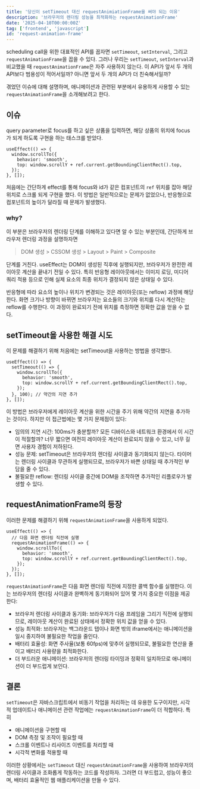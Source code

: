 ```yaml
---
title: '당신이 setTimeout 대신 requestAnimiationFrame을 써야 되는 이유'
description: '브라우저의 렌더링 성능을 최적화하는 requestAnimationFrame'
date: '2025-04-10T00:00:00Z'
tag: ['frontend', 'javascript']
id: 'request-animation-frame'
---
```


scheduling call을 위한 대표적인 API를 꼽자면 `setTimeout`, `setInterval`, 그리고 `requestAnimationFrame`을 꼽을 수 있다. 그러나 우리는 `setTimeout`, `setInterval`과 비교했을 때 `requestAnimationFrame`은 자주 사용하지 않는다. 이 API가 앞서 두 개의 API보다 범용성이 적어서일까? 아니면 앞서 두 개의 API가 더 친숙해서일까?

겪었던 이슈에 대해 설명하며, 애니메이션과 관련된 부분에서 유용하게 사용할 수 있는 `requestAnimationFrame`을 소개해보려고 한다.

## 이슈

query parameter로 focus를 하고 싶은 상품을 입력하면, 해당 상품의 위치에 focus가 되게 하도록 구현을 하는 태스크를 받았다.

```tsx
useEffect(() => {
  window.scrollTo({
    behavior: 'smooth',
    top: window.scrollY + ref.current.getBoundingClientRect().top,
  });
}, []);
```

처음에는 간단하게 effect를 통해 focus와 id가 같은 컴포넌트의 `ref` 위치를 잡아 해당 위치로 스크롤 되게 구현을 했다. 이 방법은 일반적으로는 문제가 없었으나, 반응형으로 컴포넌트의 높이가 달라질 때 문제가 발생했다.

### why?

이 부분은 브라우저의 렌더링 단계를 이해하고 있다면 알 수 있는 부분인데, 간단하게 브라우저 렌더링 과정을 설명하자면

> DOM 생성 > CSSOM 생성 > Layout > Paint > Composite

단계를 거친다. useEffect는 DOM이 생성된 직후에 실행되지만, 브라우저가 완전한 레이아웃 계산을 끝내기 전일 수 있다. 특히 반응형 레이아웃에서는 이미지 로딩, 미디어 쿼리 적용 등으로 인해 실제 요소의 최종 위치가 결정되지 않은 상태일 수 있다.

반응형에 따라 요소의 높이나 위치가 변경되는 것은 레이아웃(또는 reflow) 과정에 해당한다. 화면 크기나 방향이 바뀌면 브라우저는 요소들의 크기와 위치를 다시 계산하는 reflow를 수행한다. 이 과정이 완료되기 전에 위치를 측정하면 정확한 값을 얻을 수 없다.

## setTimeout을 사용한 해결 시도

이 문제를 해결하기 위해 처음에는 setTimeout을 사용하는 방법을 생각했다.

```tsx
useEffect(() => {
  setTimeout(() => {
    window.scrollTo({
      behavior: 'smooth',
      top: window.scrollY + ref.current.getBoundingClientRect().top,
    });
  }, 100); // 약간의 지연 추가
}, []);
```

이 방법은 브라우저에게 레이아웃 계산을 위한 시간을 주기 위해 약간의 지연을 추가하는 것이다. 하지만 이 접근법에는 몇 가지 문제점이 있다:

- 임의의 지연 시간: 100ms가 충분할까? 모든 디바이스와 네트워크 환경에서 이 시간이 적절할까? 너무 짧으면 여전히 레이아웃 계산이 완료되지 않을 수 있고, 너무 길면 사용자 경험이 저하된다.
- 성능 문제: setTimeout은 브라우저의 렌더링 사이클과 동기화되지 않는다. 타이머는 렌더링 사이클과 무관하게 실행되므로, 브라우저가 바쁜 상태일 때 추가적인 부담을 줄 수 있다.
- 불필요한 reflow: 렌더링 사이클 중간에 DOM을 조작하면 추가적인 리플로우가 발생할 수 있다.

## requestAnimationFrame의 등장

이러한 문제를 해결하기 위해 `requestAnimationFrame`을 사용하게 되었다.

```tsx
useEffect(() => {
  // 다음 화면 렌더링 직전에 실행
  requestAnimationFrame(() => {
    window.scrollTo({
      behavior: 'smooth',
      top: window.scrollY + ref.current.getBoundingClientRect().top,
    });
  });
}, []);
```

`requestAnimationFrame`은 다음 화면 렌더링 직전에 지정한 콜백 함수를 실행한다. 이는 브라우저의 렌더링 사이클과 완벽하게 동기화되어 있어 몇 가지 중요한 이점을 제공한다:

- 브라우저 렌더링 사이클과 동기화: 브라우저가 다음 프레임을 그리기 직전에 실행되므로, 레이아웃 계산이 완료된 상태에서 정확한 위치 값을 얻을 수 있다.
- 성능 최적화: 브라우저는 백그라운드 탭이나 화면 밖의 iframe에서는 애니메이션을 일시 중지하여 불필요한 작업을 줄인다.
- 배터리 효율성: 화면 주사율(보통 60fps)에 맞추어 실행되므로, 불필요한 연산을 줄이고 배터리 사용량을 최적화한다.
- 더 부드러운 애니메이션: 브라우저의 렌더링 타이밍과 정확히 일치하므로 애니메이션이 더 부드럽게 보인다.

## 결론

`setTimeout`은 자바스크립트에서 비동기 작업을 처리하는 데 유용한 도구이지만, 시각적 업데이트나 애니메이션 관련 작업에는 `requestAnimationFrame`이 더 적합하다. 특히

- 애니메이션을 구현할 때
- DOM 측정 및 조작이 필요할 때
- 스크롤 이벤트나 리사이즈 이벤트를 처리할 때
- 시각적 변화를 적용할 때

이러한 상황에서는 `setTimeout` 대신 `requestAnimationFrame`을 사용하여 브라우저의 렌더링 사이클과 조화롭게 작동하는 코드를 작성하자. 그러면 더 부드럽고, 성능이 좋으며, 배터리 효율적인 웹 애플리케이션을 만들 수 있다.

